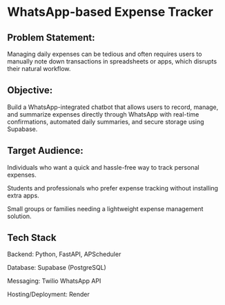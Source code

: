 # WhatsApp-based Expense Tracker

## Problem Statement:
Managing daily expenses can be tedious and often requires users to manually note down transactions in spreadsheets or apps, which disrupts their natural workflow.

## Objective:
Build a WhatsApp-integrated chatbot that allows users to record, manage, and summarize expenses directly through WhatsApp with real-time confirmations, automated daily summaries, and secure storage using Supabase.

## Target Audience:

Individuals who want a quick and hassle-free way to track personal expenses.

Students and professionals who prefer expense tracking without installing extra apps.

Small groups or families needing a lightweight expense management solution.

## Tech Stack

Backend: Python, FastAPI, APScheduler

Database: Supabase (PostgreSQL)

Messaging: Twilio WhatsApp API

Hosting/Deployment: Render
